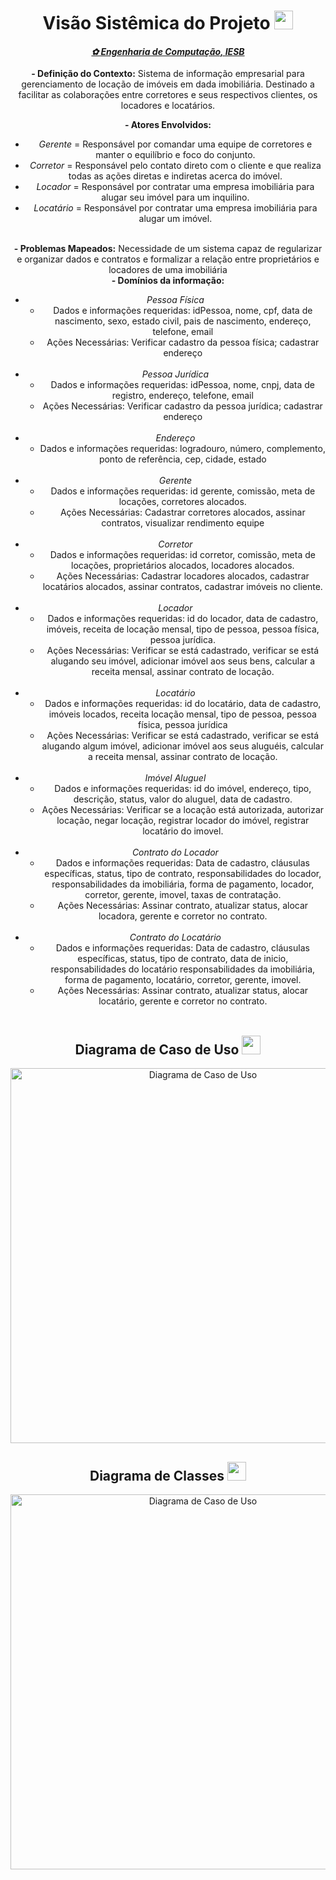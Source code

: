 <html>
<header>
  <h1>Visão Sistêmica do Projeto <img src="https://lh3.googleusercontent.com/pw/AP1GczNyHekcxBzGAuvoGt3M43uCIy6oES2fOpAZ6oKrVIfYHs2iTGL6GXZ_DlKkgGQSHOMW6kaf4kvvxLS9-6UCN11aECeWwyWnIwb7pZf-LuD0b4eoplYD7n9siR_hEVbAssLnIwsoXZWhKWLrSepL6UPM=w500-h500-s-no-gm?authuser=0" border="0" width="30" /></h1>
  <h4><u><i>✿ Engenharia de Computação, IESB</i></u></h4>

<b>- Definição do Contexto:</b> Sistema de informação empresarial para gerenciamento de locação de imóveis em dada imobiliária. Destinado a facilitar as colaborações entre corretores e seus respectivos clientes, os locadores e locatários.

<b>- Atores Envolvidos:</b>
<ul>
  <li><i>Gerente</i> = Responsável por comandar uma equipe de corretores e manter o equilíbrio e foco do conjunto.</li>
  <li><i>Corretor</i> = Responsável pelo contato direto com o cliente e que realiza todas as ações diretas e indiretas acerca do imóvel.</li>
  <li><i>Locador</i> = Responsável por contratar uma empresa imobiliária para alugar seu imóvel para um inquilino.</li>
  <li><i>Locatário</i> = Responsável por contratar uma empresa imobiliária para alugar um imóvel.</li>
</ul>

<br>
<b>- Problemas Mapeados:</b> Necessidade de um sistema capaz de regularizar e organizar dados e contratos e formalizar a relação entre proprietários e locadores de uma imobiliária

<br>
<b>- Domínios da informação:</b><br>
<ul>
    <li><i>Pessoa Física</i>
        <ul>
            <li>Dados e informações requeridas: idPessoa, nome, cpf, data de nascimento, sexo, estado civil, pais de nascimento, endereço, telefone, email</li>
            <li>Ações Necessárias: Verificar cadastro da pessoa física; cadastrar endereço</li>
        </ul><br>
    </li>
    <li><i>Pessoa Jurídica</i>
        <ul>
            <li>Dados e informações requeridas: idPessoa, nome, cnpj, data de registro, endereço, telefone, email</li>
            <li>Ações Necessárias:  Verificar cadastro da pessoa jurídica; cadastrar endereço</li>
        </ul>
    </li><br>
    <li><i>Endereço</i>
        <ul>
            <li>Dados e informações requeridas: logradouro, número, complemento, ponto de referência, cep, cidade, estado</li>
        </ul>
    </li><br>
    <li><i>Gerente</i>
        <ul>
            <li>Dados e informações requeridas: id gerente, comissão, meta de locações, corretores alocados.</li>
            <li>Ações Necessárias: Cadastrar corretores alocados, assinar contratos, visualizar rendimento equipe</li>
        </ul>
    </li><br>
    <li><i>Corretor</i>
        <ul>
            <li>Dados e informações requeridas: id corretor, comissão, meta de locações, proprietários alocados, locadores alocados.</li>
            <li>Ações Necessárias: Cadastrar locadores alocados, cadastrar locatários alocados, assinar contratos, cadastrar imóveis no cliente.</li>
        </ul>
    </li><br>
    <li><i>Locador</i>
        <ul>
            <li>Dados e informações requeridas: id do locador, data de cadastro, imóveis, receita de locação mensal, tipo de pessoa, pessoa física, pessoa jurídica.</li>
            <li>Ações Necessárias: Verificar se está cadastrado, verificar se está alugando seu imóvel, adicionar imóvel aos seus bens, calcular a receita mensal, assinar contrato de locação.</li>
        </ul>
    </li><br>
    <li><i>Locatário</i>
        <ul>
            <li>Dados e informações requeridas: id do locatário, data de cadastro, imóveis locados, receita locação mensal, tipo de pessoa, pessoa física, pessoa jurídica</li>
            <li>Ações Necessárias: Verificar se está cadastrado, verificar se está alugando algum imóvel, adicionar imóvel aos seus aluguéis, calcular a receita mensal, assinar contrato de locação.</li>
        </ul>
    </li><br>
    <li><i>Imóvel Aluguel</i>
        <ul>
            <li>Dados e informações requeridas: id do imóvel, endereço, tipo, descrição, status, valor do aluguel, data de cadastro.</li>
            <li>Ações Necessárias: Verificar se a locação está autorizada, autorizar locação, negar locação, registrar locador do imóvel, registrar locatário do imovel.</li>
        </ul>
    </li><br>
    <li><i>Contrato do Locador</i>
        <ul>
            <li>Dados e informações requeridas: Data de cadastro, cláusulas específicas, status, tipo de contrato, responsabilidades do locador, responsabilidades da imobiliária, forma de pagamento, locador, corretor, gerente, imovel, taxas de contratação.</li>
            <li>Ações Necessárias: Assinar contrato, atualizar status, alocar locadora, gerente e corretor no contrato.</li>
        </ul>
    </li><br>
        <li><i>Contrato do Locatário</i>
        <ul>
            <li>Dados e informações requeridas: Data de cadastro, cláusulas específicas, status, tipo de contrato, data de inicio, responsabilidades do locatário responsabilidades da imobiliária, forma de pagamento, locatário, corretor, gerente, imovel.</li>
            <li>Ações Necessárias: Assinar contrato, atualizar status, alocar locatário, gerente e corretor no contrato.</li>
        </ul>
    </li><br>
</ul>

<h2>Diagrama de Caso de Uso  <img src="https://lh3.googleusercontent.com/pw/AP1GczNyHekcxBzGAuvoGt3M43uCIy6oES2fOpAZ6oKrVIfYHs2iTGL6GXZ_DlKkgGQSHOMW6kaf4kvvxLS9-6UCN11aECeWwyWnIwb7pZf-LuD0b4eoplYD7n9siR_hEVbAssLnIwsoXZWhKWLrSepL6UPM=w500-h500-s-no-gm?authuser=0" border="0" width="30" /></h2>
<img src="https://lh3.googleusercontent.com/pw/AP1GczNbYkQv0yuRUdJJUhhIqtc_nuJ5mm-ZPkmzXUroWHJ_t1JtxuLjlvmEYpgYpDMxuow6l1CKQS0z59tkFyLepJ_CVqFDmeZVBY7jHQfy9VGq1scURcTHH0jrv00q7lL1JD9rdWNtuqHwttEEy10_55yw=w660-h989-s-no-gm?authuser=0" alt="Diagrama de Caso de Uso" border="0" width="600" />

<h2>Diagrama de Classes <img src="https://lh3.googleusercontent.com/pw/AP1GczNyHekcxBzGAuvoGt3M43uCIy6oES2fOpAZ6oKrVIfYHs2iTGL6GXZ_DlKkgGQSHOMW6kaf4kvvxLS9-6UCN11aECeWwyWnIwb7pZf-LuD0b4eoplYD7n9siR_hEVbAssLnIwsoXZWhKWLrSepL6UPM=w500-h500-s-no-gm?authuser=0" border="0" width="30" /></h2>
<img src="https://lh3.googleusercontent.com/pw/AP1GczOxt-qC9zWZje5FWVb_MLa1E8WmRdH_mhOArdbSS3QBUbmKAKTdbDe9N-6oHwCCESmzJTbhrXrPLAzigQRjoiUQ7qOni5_bmaYUSO34RIX3C5kWEd8Come7ii0-BVE6gLxrJLaT4RbQBA4yIuSOmgS5=w1789-h989-s-no-gm?authuser=0" alt="Diagrama de Caso de Uso" border="0" width="600" />

</header>
</html>